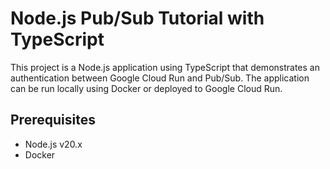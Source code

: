 # Node.js Pub/Sub Tutorial with TypeScript

This project is a Node.js application using TypeScript that demonstrates an authentication between Google Cloud Run and Pub/Sub. The application can be run locally using Docker or deployed to Google Cloud Run.

## Prerequisites

- Node.js v20.x
- Docker
